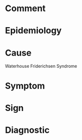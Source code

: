 # Comment

# Epidemiology

# Cause

Waterhouse Friderichsen Syndrome

# Symptom

# Sign

# Diagnostic
